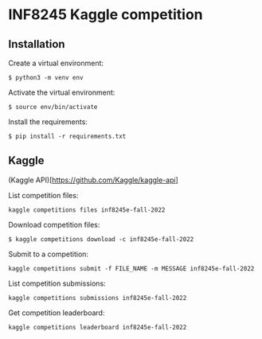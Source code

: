 # INF8245 Kaggle competition

## Installation

Create a virtual environment:
```
$ python3 -m venv env
```
Activate the virtual environment:
```
$ source env/bin/activate
```
Install the requirements:
```
$ pip install -r requirements.txt
```

## Kaggle

(Kaggle API)[https://github.com/Kaggle/kaggle-api]

List competition files:
```
kaggle competitions files inf8245e-fall-2022
```
Download competition files:
```
$ kaggle competitions download -c inf8245e-fall-2022
```
Submit to a competition:
```
kaggle competitions submit -f FILE_NAME -m MESSAGE inf8245e-fall-2022
```
List competition submissions:
```
kaggle competitions submissions inf8245e-fall-2022
```
Get competition leaderboard:
```
kaggle competitions leaderboard inf8245e-fall-2022
```
